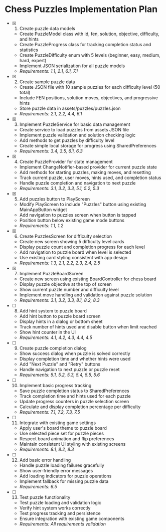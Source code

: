 # Chess Puzzles Implementation Plan

- [x] 1. Create puzzle data models
  - Create PuzzleModel class with id, fen, solution, objective, difficulty, and hints
  - Create PuzzleProgress class for tracking completion status and statistics
  - Create PuzzleDifficulty enum with 5 levels (beginner, easy, medium, hard, expert)
  - Implement JSON serialization for all puzzle models
  - _Requirements: 1.1, 2.1, 6.1, 7.1_

- [x] 2. Create sample puzzle data
  - Create JSON file with 10 sample puzzles for each difficulty level (50 total)
  - Include FEN positions, solution moves, objectives, and progressive hints
  - Store puzzle data in assets/puzzles/puzzles.json
  - _Requirements: 2.1, 2.2, 4.4, 6.1_

- [x] 3. Implement PuzzleService for basic data management
  - Create service to load puzzles from assets JSON file
  - Implement puzzle validation and solution checking logic
  - Add methods to get puzzles by difficulty level
  - Create simple local storage for progress using SharedPreferences
  - _Requirements: 3.4, 3.5, 6.1, 6.3_

- [x] 4. Create PuzzleProvider for state management
  - Implement ChangeNotifier-based provider for current puzzle state
  - Add methods for starting puzzles, making moves, and resetting
  - Track current puzzle, user moves, hints used, and completion status
  - Handle puzzle completion and navigation to next puzzle
  - _Requirements: 3.1, 3.2, 3.3, 5.1, 5.2, 5.3_

- [x] 5. Add puzzles button to PlayScreen
  - Modify PlayScreen to include "Puzzles" button using existing MainAppButton widget
  - Add navigation to puzzles screen when button is tapped
  - Position button below existing game mode buttons
  - _Requirements: 1.1, 1.2_

- [x] 6. Create PuzzlesScreen for difficulty selection
  - Create new screen showing 5 difficulty level cards
  - Display puzzle count and completion progress for each level
  - Add navigation to puzzle board when level is selected
  - Use existing card styling consistent with app design
  - _Requirements: 1.3, 2.1, 2.2, 2.3, 2.4, 2.5_

- [x] 7. Implement PuzzleBoardScreen
  - Create new screen using existing BoardController for chess board
  - Display puzzle objective at the top of screen
  - Show current puzzle number and difficulty level
  - Implement move handling and validation against puzzle solution
  - _Requirements: 3.1, 3.2, 3.3, 8.1, 8.2, 8.3_

- [ ] 8. Add hint system to puzzle board
  - Add hint button to puzzle board screen
  - Display hints in a dialog or bottom sheet
  - Track number of hints used and disable button when limit reached
  - Show hint counter in the UI
  - _Requirements: 4.1, 4.2, 4.3, 4.4, 4.5_

- [ ] 9. Create puzzle completion dialog
  - Show success dialog when puzzle is solved correctly
  - Display completion time and whether hints were used
  - Add "Next Puzzle" and "Retry" buttons
  - Handle navigation to next puzzle or puzzle reset
  - _Requirements: 5.1, 5.2, 5.3, 5.4, 5.5, 5.6_

- [ ] 10. Implement basic progress tracking
  - Save puzzle completion status to SharedPreferences
  - Track completion time and hints used for each puzzle
  - Update progress counters in puzzle selection screen
  - Calculate and display completion percentage per difficulty
  - _Requirements: 7.1, 7.2, 7.3, 7.5_

- [ ] 11. Integrate with existing game settings
  - Apply user's board theme to puzzle board
  - Use selected piece set for puzzle pieces
  - Respect board animation and flip preferences
  - Maintain consistent UI styling with existing screens
  - _Requirements: 8.1, 8.2, 8.3_

- [ ] 12. Add basic error handling
  - Handle puzzle loading failures gracefully
  - Show user-friendly error messages
  - Add loading indicators for puzzle operations
  - Implement fallback for missing puzzle data
  - _Requirements: 6.5_

- [ ] 13. Test puzzle functionality
  - Test puzzle loading and validation logic
  - Verify hint system works correctly
  - Test progress tracking and persistence
  - Ensure integration with existing game components
  - _Requirements: All requirements validation_